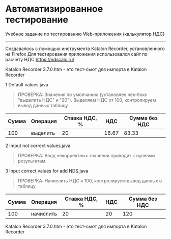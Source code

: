 # Автоматизированное тестирование
Учебное задание по тестированию Web-приложения (калькулятор НДС)
***
Создавалось с помощью инструмента Katalon Recorder, установленного на Firefox
Для тестирования приложения использовался сайт по расчету НДС https://ndscalc.ru/

Katalon Recorder 3.7.0.htm - это тест-сьют для импорта в  Katalon Recorder


1 Default values.java 

>ПРОВЕРКА: Значения по умолчанию (установлен чек-бокс "выделить НДС" и  "20"). 
>Выделяем НДС от 100, контролируем вывод данных таблицу

Сумма|	Операция	| Ставка НДС, %	| НДС	| Сумма без НДС
-----|------------|---------------|-----|--------------
100  |	выделить 	|20 	          |16.67| 	83.33


2 Imput not correct values.java

>ПРОВЕРКА: Ввод некорректных значений приводит к нулевым результатам.

3 Input correct values for add NDS.java

>ПРОВЕРКА: Начислить НДС к 100, контролируем вывод данных в таблицу

Сумма|	Операция	| Ставка НДС, %	| НДС	| Сумма без НДС
-----|------------|---------------|-----|--------------
100  |	начислить	|20 	          |20   | 	120


Katalon Recorder 3.7.0.htm - это тест-сьют для импорта в  Katalon Recorder



